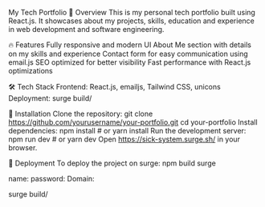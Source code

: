 My Tech Portfolio
🚀 Overview
This is my personal tech portfolio built using React.js. It showcases about my projects, skills, education and experience in web development and software engineering.

🔥 Features
Fully responsive and modern UI
About Me section with details on my skills and experience
Contact form for easy communication using email.js
SEO optimized for better visibility
Fast performance with React.js optimizations

🛠 Tech Stack
Frontend: React.js, emailjs, Tailwind CSS, unicons
Deployment: surge build/

🔧 Installation
Clone the repository:
git clone https://github.com/yourusername/your-portfolio.git
cd your-portfolio
Install dependencies:
npm install  # or yarn install
Run the development server:
npm run dev  # or yarn dev
Open https://sick-system.surge.sh/ in your browser.

🚀 Deployment
To deploy the project on surge:
npm build surge

name:
password:
Domain:

surge build/
